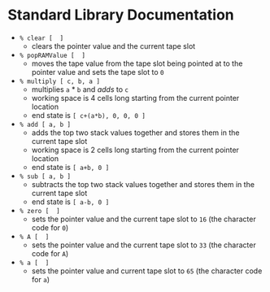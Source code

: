 # Standard Library Documentation

- `% clear [  ]`
  - clears the pointer value and the current tape slot
- `% popRAMValue [  ]`
  - moves the tape value from the tape slot being pointed at to the pointer value and sets the tape slot to `0`
- `% multiply [ c, b, a ]`
  - multiplies `a` * `b` and *adds* to `c`
  - working space is 4 cells long starting from the current pointer location
  - end state is `[ c+(a*b), 0, 0, 0 ]`
- `% add [ a, b ]`
  - adds the top two stack values together and stores them in the current tape slot
  - working space is 2 cells long starting from the current pointer location
  - end state is `[ a+b, 0 ]`
- `% sub [ a, b ]`
  - subtracts the top two stack values together and stores them in the current tape slot
  - end state is `[ a-b, 0 ]`
- `% zero [  ]`
  - sets the pointer value and the current tape slot to `16` (the character code for `0`)
- `% A [  ]`
  - sets the pointer value and the current tape slot to `33` (the character code for `A`)
- `% a [  ]`
  - sets the pointer value and current tape slot to `65` (the character code for `a`)

<!-- function notation: % foo [ parameters in stack order at beginning of function ] --!>
<!-- if a function changes the end state of more than one cell, add an end state note --!>